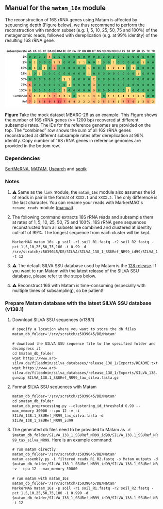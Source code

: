 
Manual for the `matam_16s` module
---

The reconstruction of 16S rRNA genes using Matam is affected by sequencing depth (Figure below), we thus recommend 
to perform the reconstruction with random subset (e.g. 1, 5, 10, 25, 50, 75 and 100%) of the metagenomic reads, followed 
with dereplication (e.g. at 99% identity) of the resulting 16S rRNA gene.

![subsample](images/subsample.png)

**Figure** Take the mock dataset MBARC-26 as an example. This Figure shows the number of 16S rRNA genes (>= 1200 bp) recovered at different subsample rates. 
The IDs for the reference genomes are provided on the top. 
The “combined” row shows the sum of all 16S rRNA genes reconstructed at different subsample rates after dereplication at 99% identity. 
Copy number of 16S rRNA genes in reference genomes are provided in the bottom row.


### Dependencies
 [SortMeRNA](https://github.com/biocore/sortmerna), 
 [MATAM](https://github.com/bonsai-team/matam),
 [Usearch](https://www.drive5.com/usearch/) and 
 [seqtk](https://github.com/lh3/seqtk)

### Notes

1. :warning: Same as the `link` module, the `matam_16s` module also assumes the id of reads in pair in the format of `XXXX.1` and `XXXX.2`. The only difference is the last character.
   You can rename your reads with MarkerMAG's `rename_reads` module ([manual](README_rename_reads.md)). 

1. The following command extracts 16S rRNA reads and subsample them at rates of 1, 5, 10, 25, 50, 75 and 100%.
   16S rRNA gene sequences reconstructed from all subsets are combined and clustered at identity cut-off of 99%.
   The longest sequence from each cluster will be kept.
 
       MarkerMAG matam_16s -p soil -r1 soil_R1.fastq -r2 soil_R2.fastq -pct 1,5,10,25,50,75,100 -i 0.99 -d /srv/scratch/z5039045/DB/SILVA/SILVA_138_1_SSURef_NR99_id99/SILVA_138.1_SSURef_NR99_tax_silva_NR99 -t 12

1. :warning: The default SILVA SSU database used by Matam is the [128 release](https://www.arb-silva.de/documentation/release-128/). 
   If you want to run Matam with the latest release of the SILVA SSU database, please refer to the steps below.

1. :warning: Reconstruct 16S with Matam is time-consuming (especially with multiple times of subsampling), so be patient! 


### Prepare Matam database with the latest SILVA SSU database (v138.1)

1. Download SILVA SSU sequences (v138.1)

       # specify a location where you want to store the db files
       matam_db_folder='/srv/scratch/z5039045/DB/Matam'

       # download the SILVA SSU sequence file to the specified folder and decompress it
       cd $matam_db_folder
       wget https://www.arb-silva.de/fileadmin/silva_databases/release_138_1/Exports/README.txt
       wget https://www.arb-silva.de/fileadmin/silva_databases/release_138_1/Exports/SILVA_138.1_SSURef_NR99_tax_silva.fasta.gz
       gunzip SILVA_138.1_SSURef_NR99_tax_silva.fasta.gz

1. Format SILVA SSU sequences with Matam

       matam_db_folder='/srv/scratch/z5039045/DB/Matam'
       cd $matam_db_folder
       matam_db_preprocessing.py --clustering_id_threshold 0.99 --max_memory 30000 --cpu 12 -v -i SILVA_138.1_SSURef_NR99_tax_silva.fasta -d SILVA_138_1_SSURef_NR99_id99

1. The generated db files need to be provided to Matam as `-d $matam_db_folder/SILVA_138_1_SSURef_NR99_id99/SILVA_138.1_SSURef_NR99_tax_silva_NR99`. Here is an example command:

       # run matam directly
       matam_db_folder='/srv/scratch/z5039045/DB/Matam'
       matam_assembly.py -i filtered_reads_R1_R2.fastq -o Matam_outputs -d $matam_db_folder/SILVA_138_1_SSURef_NR99_id99/SILVA_138.1_SSURef_NR99_tax_silva_NR99 -v --cpu 12 --max_memory 30000 
       
       # run matam with matam_16s
       matam_db_folder='/srv/scratch/z5039045/DB/Matam'
       MarkerMAG matam_16s -p soil -r1 soil_R1.fastq -r2 soil_R2.fastq -pct 1,5,10,25,50,75,100 -i 0.999 -d $matam_db_folder/SILVA_138_1_SSURef_NR99_id99/SILVA_138.1_SSURef_NR99_tax_silva_NR99 -t 12
